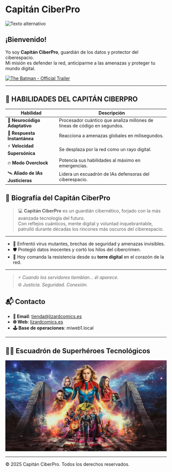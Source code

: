 

# Capitán CiberPro

![Texto alternativo](img/banner.jpg)

## ¡Bienvenido!

Yo soy **Capitán CiberPro**, guardián de los datos y protector del ciberespacio.  
Mi misión es defender la red, anticiparme a las amenazas y proteger tu mundo digital.

[![The Batman - Official Trailer](https://img.youtube.com/vi/7c9V1Jc-t_4/0.jpg)](https://www.youtube.com/watch?v=7c9V1Jc-t_4)

---
## 🧠 HABILIDADES DEL CAPITÁN CIBERPRO

| Habilidad                        | Descripción                                                                 |
|----------------------------------|-----------------------------------------------------------------------------|
| 🧬 **Neurocódigo Adaptativo**     | Procesador cuántico que analiza millones de líneas de código en segundos.  |
| 🚀 **Respuesta Instantánea**      | Reacciona a amenazas globales en milisegundos.                             |
| ⚡ **Velocidad Supersónica**      | Se desplaza por la red como un rayo digital.                               |
| 🔥 **Modo Overclock**             | Potencia sus habilidades al máximo en emergencias.                         |
| 🛰️ **Aliado de IAs Justicieras** | Lidera un escuadrón de IAs defensoras del ciberespacio.  

## 📖 Biografía del Capitán CiberPro

> 💻 **Capitán CiberPro** es un guardián cibernético, forjado con la más avanzada tecnología del futuro.  
> Con reflejos cuánticos, mente digital y voluntad inquebrantable, patrulló durante décadas los rincones más oscuros del ciberespacio.

---

- 🧠 Enfrentó virus mutantes, brechas de seguridad y amenazas invisibles.  
- 🛡️ Protegió datos inocentes y cortó los hilos del cibercrimen.  
- 🗼 Hoy comanda la resistencia desde su **torre digital** en el corazón de la red.

---

> ⚡ *Cuando los servidores tiemblan… él aparece.*  
> 🌐 *Justicia. Seguridad. Conexión.*


## 📬 Contacto

- **📧 Email**: tienda@lizardcomics.es  
- **🌐 Web**: [lizardcomics.es](https://www.lizardcomics.es)  
- **🕹️ Base de operaciones**: miweb1.local  

---

## 🦸‍♂️ Escuadrón de Superhéroes Tecnológicos

![Capitán CiberPro y su escuadrón](img/superheroes.webp)

---

© 2025 Capitán CiberPro. Todos los derechos reservados.
